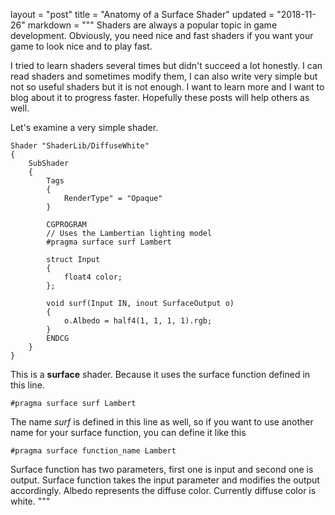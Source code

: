 layout = "post"
title = "Anatomy of a Surface Shader"
updated = "2018-11-26"
markdown = """
Shaders are always a popular topic in game development. Obviously, you need nice and fast shaders if you want your game to look nice and to play fast.

I tried to learn shaders several times but didn't succeed a lot honestly. I can read shaders and sometimes modify them, I can also write very simple but not so useful shaders but it is not enough. I want to learn more and I want to blog about it to progress faster. Hopefully these posts will help others as well.

Let's examine a very simple shader.

```
Shader "ShaderLib/DiffuseWhite"
{
    SubShader
    {
        Tags
        {
            RenderType" = "Opaque"
        }
        
        CGPROGRAM
        // Uses the Lambertian lighting model
        #pragma surface surf Lambert
        
        struct Input
        {
            float4 color;
        };
        
        void surf(Input IN, inout SurfaceOutput o)
        {
            o.Albedo = half4(1, 1, 1, 1).rgb;
        }
        ENDCG
    }
}
```

This is a **surface** shader. Because it uses the surface function defined in this line.
```
#pragma surface surf Lambert
```
The name _surf_ is defined in this line as well, so if you want to use another name for your surface function, you can define it like this
```
#pragma surface function_name Lambert
```

Surface function has two parameters, first one is input and second one is output. Surface function takes the input parameter and modifies the output accordingly. Albedo represents the diffuse color. Currently diffuse color is white.
"""
